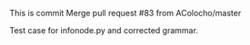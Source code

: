 This is commit Merge pull request #83 from AColocho/master

Test case for infonode.py and corrected grammar.